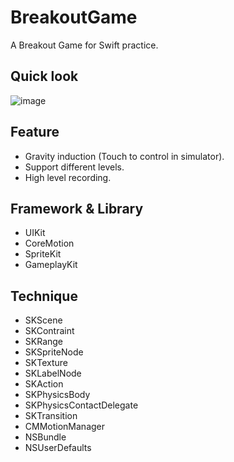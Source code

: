 # BreakoutGame
A Breakout Game for Swift practice.

## Quick look

![image](https://raw.githubusercontent.com/LinShiwei/BreakoutGame/master/BreakoutGame1.gif)

## Feature

- Gravity induction (Touch to control in simulator).
- Support different levels.
- High level recording.

## Framework & Library

- UIKit
- CoreMotion
- SpriteKit
- GameplayKit

## Technique
- SKScene
- SKContraint
- SKRange
- SKSpriteNode
- SKTexture
- SKLabelNode
- SKAction
- SKPhysicsBody
- SKPhysicsContactDelegate
- SKTransition
- CMMotionManager
- NSBundle
- NSUserDefaults


